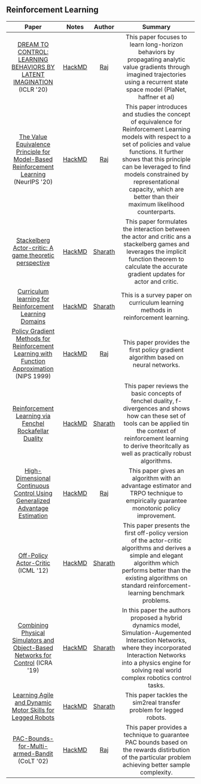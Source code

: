 ## Reinforcement Learning

| Paper                                                                                                                                                                                                              | Notes                                                         | Author                                        | Summary                                                                                                                                                                                                                                 |
|:------------------------------------------------------------------------------------------------------------------------------------------------------------------------------------------------------------------:|:-------------------------------------------------------------:|:---------------------------------------------:|:---------------------------------------------------------------------------------------------------------------------------------------------------------------------------------------------------------------------------------------:|
| [DREAM TO CONTROL: LEARNING BEHAVIORS BY LATENT IMAGINATION](https://arxiv.org/pdf/1912.01603.pdf) (ICLR '20)                                                                                                         | [HackMD](https://hackmd.io/@iGBkTz2JQ2eBRM83nuhCuA/Hk9dpK0vd)            | [Raj](https://github.com/RajGhugare19)        |This paper focuses to learn long-horizon behaviors by propagating analytic value gradients through imagined trajectories using a recurrent state space model (PlaNet, haffner et al)                                                                               |
| [The Value Equivalence Principle for Model-Based Reinforcement Learning](https://arxiv.org/abs/2011.03506) (NeurIPS '20)                                                                                                         | [HackMD](https://hackmd.io/@Raj-Ghugare/HkEY6o9MP)            | [Raj](https://github.com/RajGhugare19)        |This paper introduces and studies the concept of equivalence for Reinforcement Learning models with respect to a set of policies and value functions. It further shows that this principle can be leveraged to find models constrained by representational capacity, which are better than their maximum likelihood counterparts.                                                                                 |
| [Stackelberg Actor-critic: A game theoretic perspective](https://hackmd.io/@FtbpSED3RQWclbmbmkChEA/rJFUQA1QO)                                                                                                      | [HackMD](https://hackmd.io/@FtbpSED3RQWclbmbmkChEA/rJFUQA1QO)            | [Sharath](https://sharathraparthy.github.io/)        | This paper formulates the interaction between the actor and critic ans a stackelberg games and leverages the implicit function theorem to calculate the accurate gradient updates for actor and critic.                                                                                                                                                        |
| [Curriculum learning for Reinforcement Learning Domains](https://arxiv.org/abs/2003.04960)                                                                                                      | [HackMD](https://hackmd.io/@FtbpSED3RQWclbmbmkChEA/Sy0IVj8Ju)            | [Sharath](https://sharathraparthy.github.io/)        | This is a survey paper on curriculum learning methods in reinforcement learning.                                                                                                                                                       |
| [Policy Gradient Methods for Reinforcement Learning with Function Approximation](https://papers.nips.cc/paper/1713-policy-gradient-methods-for-reinforcement-learning-with-function-approximation.pdf) (NIPS 1999) | [HackMD](https://hackmd.io/@Raj-Ghugare/BJGFOdmCL)            | [Raj](https://github.com/RajGhugare19)        | This paper provides the first policy gradient algorithm based on neural networks.                                                                                                                                                       |
| [Reinforcement Learning via Fenchel Rockafellar Duality](https://arxiv.org/abs/2001.01866)                                                                                                                         | [HackMD](https://hackmd.io/@FtbpSED3RQWclbmbmkChEA/rkZ5s2Y1P) | [Sharath](https://sharathraparthy.github.io/) | This  paper reviews the basic concepts of fenchel duality, f-divergences and shows how can these set of tools can be applied tin the context of reinforcement learning to derive theoritcally as well as practically robust algorithms. |
| [High-Dimensional Continuous Control Using Generalized Advantage Estimation](https://arxiv.org/abs/1506.02438)                                                                                                     | [HackMD](https://hackmd.io/3azkwbmgRLSrqyvUHf5SqQ?view)       | [Raj](https://github.com/RajGhugare19)        | This paper gives an algorithm with an advantage estimator and TRPO technique to empirically guarantee monotonic policy improvement.                                                                                                     |
| [Off-Policy Actor-Critic](https://arxiv.org/abs/1205.4839) (ICML '12)                                                                                                                                              | [HackMD](https://hackmd.io/@FtbpSED3RQWclbmbmkChEA/BkcB-xwvI) | [Sharath](https://sharathraparthy.github.io/) | This paper presents the first off-policy version of the actor-critic algorithms and derives a simple and elegant algorithm which performs better than the existing algorithms on standard reinforcement-learning benchmark problems.    |
| [Combining Physical Simulators and Object-Based Networks for Control](https://arxiv.org/pdf/1904.06580.pdf) (ICRA '19)                                                                                             | [HackMD](https://hackmd.io/@FtbpSED3RQWclbmbmkChEA/Sy6GPG9MB) | [Sharath](https://sharathraparthy.github.io/) | In this paper the authors proposed a hybrid dynamics model, Simulation-Augemented Interaction Networks, where they incorporated Interaction Networks into a physics engine for solving real world complex robotics control tasks.       |
| [Learning Agile and Dynamic Motor Skills for Legged Robots](https://arxiv.org/abs/1901.08652)                                                                                                                      | [HackMD](https://hackmd.io/@FtbpSED3RQWclbmbmkChEA/ByzYzEhVS) | [Sharath](https://sharathraparthy.github.io/) | This paper tackles the sim2real transfer problem for legged robots.                                                                                                                                                                     |
| [PAC-Bounds-for-Multi-armed-Bandit](https://link.springer.com/chapter/10.1007/3-540-45435-7_18) (CoLT '02)                                                                                                         | [HackMD](https://hackmd.io/saK7DdqCRnyBfN3HykLhlA)            | [Raj](https://github.com/RajGhugare19)        | This paper provides a technique to guarantee PAC bounds based on the rewards distirbution of the particular problem achieving better sample complexity.                                                                                 |
